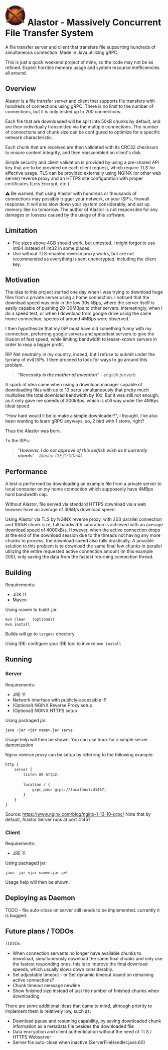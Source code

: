 
# ![Alastor-logo](Alastor.png?raw=true)  Alastor - Massively Concurrent File Transfer System

A file transfer server and client that transfers file supporting hundreds of simultaneous connection. Made in Java utilizing gRPC.

This is just a quick weekend project of mine, so the code may not be as refined. Expect horrible memory usage and system resource inefficiencies all around.

## Overview

Alastor is a file transfer server and client that supports file transfers with hundreds of connections using gRPC. There is no limit to the number of connections, but it is only tested up to 200 connections.

Each file that are downloaded will be split into 50kB chunks by default, and are then individually transmitted via the multiple connections. The number of connections and chunk size can be configured to optimize for a specific network characteristic.

Each chunk that are received are then validated with its CRC32 checksum to ensure content integrity, and then reassembled on client's disk.

Simple security and client validation is provided by using a pre-shared API key that are to be provided on each client request, which require TLS for effective usage. TLS can be provided externally using NGINX (or other web server) reverse proxy and an HTTPS site configuration with proper certificates (Lets Encrypt, etc.)

:warning: Be warned, that using Alastor with hundreds or thousands of connections may possibly trigger your network, or your ISP's, firewall response. It will also slow down your system considerably, and eat up memory like no tomorrow. The author of Alastor is not responsible for any damages or lossess caused by the usage of this software.

## Limitation

- File sizes above 4GB should work, but untested. I might forgot to use int64 instead of int32 in some places.
- Use without TLS-enabled reverse proxy works, but are not recommended as everything is sent unencrypted, including the client key.


## Motivation

The idea to this project started one day when I was trying to download huge files from a private server using a home connection. I noticed that the download speed was only in the low 30s kBps, where the server itself is easily capable of pushing 20-30MBps to other servers. Interestingly, when I do a speed test, or when I download from google drive using the same home connection, speeds of around 4MBps were observed.

I then hypothesize that my ISP must have did something funny with my connection, preferring google servers and speedtest servers to give the illusion of fast speed, while limiting bandwidth to lesser-known servers in order to reap a bigger profit.

RIP Net neutrality in my country, indeed, but I refuse to submit under the tyrrany of evil ISPs. I then proceed to look for ways to go around this problem.

> "***Necessity is the mother of invention***"  - *english proverb*

A spark of idea came when using a download manager capable of downloading files with up to 10 parts simultaneously that pretty much multiplies the total download bandwidth by 10x. But it was still not enough, as it only gave me speeds of 300kBps, which is still way under the 4MBps ideal speed.

"How hard would it be to make a simple downloader?", I thought. I've also been wanting to learn gRPC anyways, so, 2 bird with 1 stone, right?

Thus the Alastor was born.

To the ISPs:
> "***However, I do not approve of this selfish wish as it currently stands***" - *Alastor (3E21-00:54)*

## Performance

A test is performed by downloading an example file from a private server to local computer on my home connection which supposedly have 4MBps hard bandwidth cap.

Without Alastor, file served via standard HTTPS download via a web browser have an average of 30kB/s download speed.

Using Alastor via TLS by NGINX reverse proxy, with 200 parallel connection and 100kB chunk size, full bandwidth saturation is achieved with an average download speed of 4000kB/s. However, when the active connection drops at the end of the download session due to the threads not having any more chunks to process, the download speed also falls drastically. A possible solution to this problem is to download the same final few chunks in parallel utilizing the entire requested active connection amount (in this example 200), only saving the data from the fastest returning connection thread.

## Building

Requirements:
- JDK 11
- Maven

Using maven to build .jar:
```
mvn clean   (optional)
mvn install
```

Builds will go to `target/` directory

Using IDE: configure your IDE tool to invoke `mvn install`

## Running

### Server

Requirements:
- JRE 11
- Network interface with publicly-accessible IP
- (Optional) NGINX Reverse Proxy setup
- (Optional) NGINX HTTPS setup

Using packaged jar:
```
java -jar <jar name>.jar serve
```
Usage help will then be shown. You can use tmux for a simple server damonization

Nginx reverse proxy can be setup by referring to the following example:
```
http {
    server {
        listen 80 http2;

        location / {
            grpc_pass grpc://localhost:41457;
        }
    }
}
```
Source: https://www.nginx.com/blog/nginx-1-13-10-grpc/
Note that by default, Alastor Server runs at port 41457

### Client

Requirements:
- JRE 11

Using packaged jar:
```
java -jar <jar name>.jar get
```

Usage help will then be shown.

## Deploying as Daemon 

TODO - file auto-close on server still needs to be implemented. currently it is bugged.

## Future plans / TODOs
TODOs:
- When connection servants no longer have available chunks to download, simultaneously download the same final chunks and only use the fastest responding ones.
  this is to improve the final download speeds, which usually slows down considerably.
- Set adjustable timeout - or Set dynamic timeout based on remaining active connections?
- Chunk timeout message newline
- Show finished size instead of just the number of finished chunks when downloading

There are some additional ideas that came to mind, although priority to implement them is relatively low, such as:
- Download pause and resuming capability, by saving downloaded chunk information as a metadata file besides the downloaded file
- Data encryption and client authentication without the need of TLS / HTTPS Webserver
- Server file auto-close when inactive (ServerFileHandler.java:60)
